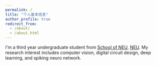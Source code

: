 ```yaml
---
permalink: /
title: "个人基本信息"
author_profile: true
redirect_from: 
  - /about/
  - /about.html
---
```


I'm a third year undergraduate student from [School of NEU](https://ehall.neuq.edu.cn/), [NEU](https://neu.edu.cn/). My research interest includes computer vision, digital circuit design, deep learning, and spiking neuro network.
